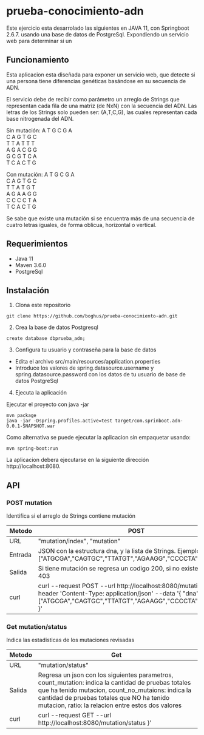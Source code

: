 # prueba-conocimiento-adn

Este ejercicio esta desarrolado las siguientes en JAVA 11, con Springboot 2.6.7. usando una base de datos de PostgreSql. Expondiendo un servicio web para determinar si un 
## Funcionamiento

Esta aplicacion esta diseñada para exponer un servicio web, que detecte si una persona tiene diferencias genéticas basándose en su
secuencia de ADN.

El servicio debe de recibir como parámetro un arreglo de Strings que representan cada fila de una matriz (de NxN) con la secuencia del ADN. Las letras de los Strings solo pueden ser:
(A,T,C,G), las cuales representan cada base nitrogenada del ADN.

Sin mutación:
A T G C G A\
C A G T G C\
T T A T T T\
A G A C G G\
G C G T C A\
T C A C T G

Con mutación:
A T G C G A\
C A G T G C\
T T A T G T\
A G A A G G\
C C C C T A\
T C A C T G

Se sabe que existe una mutación si se encuentra más de una secuencia de cuatro letras iguales, de forma oblicua, horizontal o vertical.

## Requerimientos

- Java 11
- Maven 3.6.0
- PostgreSql

## Instalación

1. Clona este repositorio
```
git clone https://github.com/boghus/prueba-conocimiento-adn.git
```

2. Crea la base de datos Postgresql
```
create database dbprueba_adn; 
```

3. Configura tu usuario y contraseña para la base de datos
- Edita el archivo src/main/resources/application.properties
- Introduce los valores de spring.datasource.username y spring.datasource.password con los datos de tu usuario de base de datos PostgreSql

4. Ejecuta la aplicación

Ejecutar el proyecto con java -jar 
 ```
 mvn package
 java -jar -Dspring.profiles.active=test target/com.sprinboot.adn-0.0.1-SNAPSHOT.war
 ```

Como alternativa se puede ejecutar la aplicacion sin empaquetar usando:
  ```
 mvn spring-boot:run 
 ```
La aplicacion debera ejecutarse en la siguiente dirección http://localhost:8080.

## API

### POST mutation
Identifica si el arreglo de Strings contiene mutación 

| Metodo | POST | 
|---|---|
| URL  | "mutation/index", "mutation"  |
| Entrada  | JSON con la estructura dna, y la lista de Strings. Ejemplo {"dna":["ATGCGA","CAGTGC","TTATGT","AGAAGG","CCCCTA","TCACTG"]}	|
| Salida  | Si tiene mutación se regresa un codigo 200, si no existe mutacion 403 |
| curl | curl --request POST   --url http://localhost:8080/mutation/index   --header 'Content-Type: application/json'   --data '{ "dna":["ATGCGA","CAGTGC","TTATGT","AGAAGG","CCCCTA","TCACTG"]	}' |

### Get mutation/status
Indica las estadisticas de los mutaciones revisadas

| Metodo | Get | 
|---|---|
| URL  | "mutation/status"  |
| Salida  | Regresa un json con los siguientes parametros, count_mutation: indica la cantidad de pruebas totales que ha tenido mutacion, count_no_mutaions:  indica la cantidad de pruebas totales que NO ha tenido mutacion, ratio: la relacion entre estos dos valores |
| curl | curl --request GET    --url http://localhost:8080/mutation/status  	}' |


